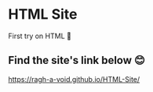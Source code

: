 # HTML Site
First try on HTML 🙈

## Find the site's link below 😊
https://ragh-a-void.github.io/HTML-Site/
